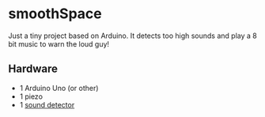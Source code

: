 # smoothSpace

Just a tiny project based on Arduino. It detects too high sounds and play a 8 bit music to warn the loud guy!


## Hardware

* 1 Arduino Uno (or other)
* 1 piezo
* 1 [sound detector](https://www.sparkfun.com/products/12642)

